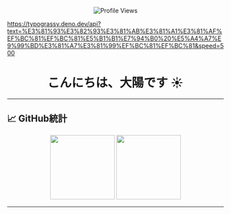
<p align="center">
  <img src="https://komarev.com/ghpvc/?username=yamadataiyou&style=plastic&color=blueviolet" alt="Profile Views"/>
</p>


https://typograssy.deno.dev/api?text=%E3%81%93%E3%82%93%E3%81%AB%E3%81%A1%E3%81%AF%EF%BC%81%EF%BC%81%E5%B1%B1%E7%94%B0%20%E5%A4%A7%E9%99%BD%E3%81%A7%E3%81%99%EF%BC%81%EF%BC%81&speed=500


<!-- 自己紹介 -->
<h1 align="center">こんにちは、大陽です ☀️</h1>

---

## 📈 GitHub統計

<p align="center">
  <img height="150" src="https://github-readme-stats.vercel.app/api?username=yamadataiyou&theme=react&show_icons=true&include_all_commits=true" />
  <img height="150" src="https://github-readme-stats.vercel.app/api/top-langs/?username=yamadataiyou&theme=react&layout=compact" />
</p>

---
